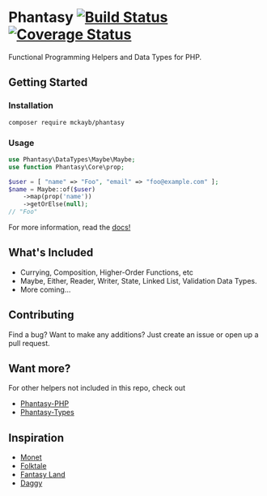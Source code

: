 # Phantasy [![Build Status](https://travis-ci.org/mckayb/phantasy.svg?branch=master)](https://travis-ci.org/mckayb/phantasy) [![Coverage Status](https://coveralls.io/repos/github/mckayb/phantasy/badge.svg?branch=master)](https://coveralls.io/github/mckayb/phantasy)
Functional Programming Helpers and Data Types for PHP.

## Getting Started

### Installation
`composer require mckayb/phantasy`

### Usage
```php
use Phantasy\DataTypes\Maybe\Maybe;
use function Phantasy\Core\prop;

$user = [ "name" => "Foo", "email" => "foo@example.com" ];
$name = Maybe::of($user)
	->map(prop('name'))
	->getOrElse(null);
// "Foo"
```
For more information, read the [docs!](https://github.com/mckayb/phantasy/tree/master/docs)

## What's Included
  * Currying, Composition, Higher-Order Functions, etc
  * Maybe, Either, Reader, Writer, State, Linked List, Validation Data Types.
  * More coming...

## Contributing
Find a bug? Want to make any additions?
Just create an issue or open up a pull request.

## Want more?
For other helpers not included in this repo, check out
  * [Phantasy-PHP](https://github.com/mckayb/phantasy-php)
  * [Phantasy-Types](https://github.com/mckayb/phantasy-types)

## Inspiration
  * [Monet](https://github.com/cwmyers/monet.js)
  * [Folktale](https://github.com/origamitower/folktale)
  * [Fantasy Land](https://github.com/fantasyland/fantasy-land)
  * [Daggy](https://github.com/fantasyland/daggy)
